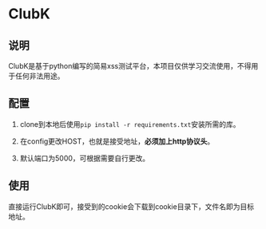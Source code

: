 # ClubK

## 说明

ClubK是基于python编写的简易xss测试平台，本项目仅供学习交流使用，不得用于任何非法用途。

## 配置

1. clone到本地后使用`pip install -r requirements.txt`安装所需的库。

2. 在config更改HOST，也就是接受地址，**必须加上http协议头**。

3. 默认端口为5000，可根据需要自行更改。

## 使用

直接运行ClubK即可，接受到的cookie会下载到cookie目录下，文件名即为目标地址。